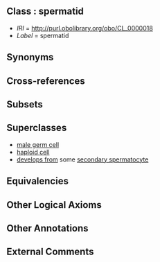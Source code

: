
## Class : spermatid

 * *IRI* = http://purl.obolibrary.org/obo/CL_0000018
 * *Label* = spermatid

## Synonyms


## Cross-references


## Subsets


## Superclasses

 * [male germ cell](../../CL/15/CL_0000015.md)
 * [haploid cell](../../CL/13/CL_0000413.md)
 * [develops from](../../RO/02/RO_0002202.md) some [secondary spermatocyte](../../CL/57/CL_0000657.md)

## Equivalencies


## Other Logical Axioms


## Other Annotations


## External Comments


